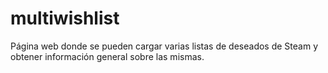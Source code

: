 # multiwishlist
Página web donde se pueden cargar varias listas de deseados de Steam y obtener información general sobre las mismas.
